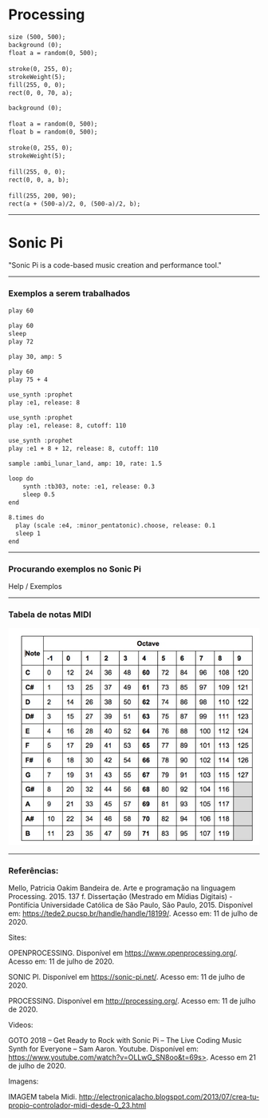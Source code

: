 # Processing

```
size (500, 500);
background (0);
float a = random(0, 500);

stroke(0, 255, 0);
strokeWeight(5);
fill(255, 0, 0);
rect(0, 0, 70, a);
```

```
background (0);

float a = random(0, 500);
float b = random(0, 500);

stroke(0, 255, 0);
strokeWeight(5);

fill(255, 0, 0);
rect(0, 0, a, b);

fill(255, 200, 90);
rect(a + (500-a)/2, 0, (500-a)/2, b);
```

---

# Sonic Pi

"Sonic Pi is a code-based music creation and performance tool."

---

### Exemplos a serem trabalhados

```
play 60
```

```
play 60
sleep
play 72
```

```
play 30, amp: 5
```

```
play 60
play 75 + 4
```
```
use_synth :prophet
play :e1, release: 8
```
```
use_synth :prophet
play :e1, release: 8, cutoff: 110
```

```
use_synth :prophet
play :e1 + 8 + 12, release: 8, cutoff: 110
```

```
sample :ambi_lunar_land, amp: 10, rate: 1.5
```

```
loop do
    synth :tb303, note: :e1, release: 0.3
    sleep 0.5
end
```

```
8.times do
  play (scale :e4, :minor_pentatonic).choose, release: 0.1
  sleep 1
end
```
---
### Procurando exemplos no Sonic Pi

Help / Exemplos

---

### Tabela de notas MIDI

![](/images/midi-int-midi-note-no-chart.jpg)

---
### Referências:


Mello, Patricia Oakim Bandeira de. Arte e programação na linguagem Processing. 2015. 137 f. Dissertação (Mestrado em Mídias Digitais) - Pontifícia Universidade Católica de São Paulo, São Paulo, 2015. Disponível em: <https://tede2.pucsp.br/handle/handle/18199/>. Acesso em: 11 de julho de 2020.


Sites:

OPENPROCESSING. Disponível em <https://www.openprocessing.org/>. Acesso em: 11 de julho de 2020.

SONIC PI. Disponível em <https://sonic-pi.net/>. Acesso em: 11 de julho de 2020.

PROCESSING. Disponível em <http://processing.org/>. Acesso em: 11 de julho de 2020.


Videos: 

GOTO 2018 – Get Ready to Rock with Sonic Pi – The Live Coding Music Synth for Everyone – Sam Aaron. Youtube. Disponível em: https://www.youtube.com/watch?v=OLLwG_SN8oo&t=69s>. Acesso em 21 de julho de 2020.

Imagens:

IMAGEM tabela Midi. <http://electronicalacho.blogspot.com/2013/07/crea-tu-propio-controlador-midi-desde-0_23.html>

